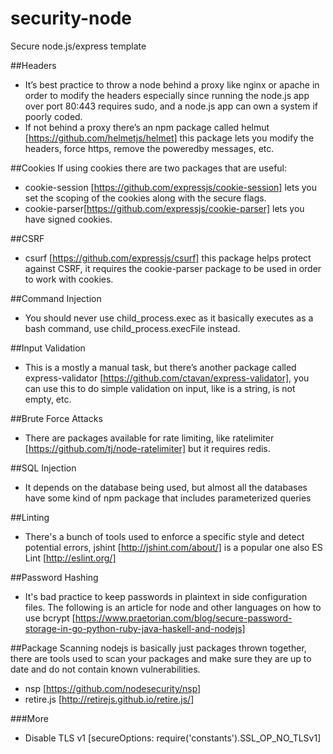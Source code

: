 # security-node
Secure node.js/express template

##Headers
* It’s best practice to throw a node behind a proxy like nginx or apache in order to modify the headers especially since running the node.js app over port 80:443 requires sudo, and a node.js app can own a system if poorly coded.
* If not behind a proxy there’s an npm package called helmut [https://github.com/helmetjs/helmet]  this package lets you modify the headers, force https, remove the poweredby messages, etc.
 
##Cookies
 If using cookies there are two packages that are useful: 
* cookie-session [https://github.com/expressjs/cookie-session] lets you set the scoping of the cookies along with the secure flags. 
* cookie-parser[https://github.com/expressjs/cookie-parser] lets you have signed cookies.
 
##CSRF
* csurf [https://github.com/expressjs/csurf] this package helps protect against CSRF, it requires the cookie-parser package to be used in order to work with cookies.
 
##Command Injection
* You should never use child_process.exec as it basically executes as a bash command, use child_process.execFile instead.

##Input Validation
* This is a mostly a manual task, but there’s another package called express-validator [https://github.com/ctavan/express-validator], you can use this to do simple validation on input, like is a string, is not empty, etc.
 
##Brute Force Attacks
* There are packages available for rate limiting, like ratelimiter [https://github.com/tj/node-ratelimiter] but it requires redis.
 
##SQL Injection
* It depends on the database being used, but almost all the databases have some kind of npm package that includes parameterized queries
 
##Linting
* There's a bunch of tools used to enforce a specific style and detect potential errors, jshint [http://jshint.com/about/] is a popular one also ES Lint [http://eslint.org/]


##Password Hashing
* It's bad practice to keep passwords in plaintext in side configuration files. The following is an article for node and other languages on how to use bcrypt [https://www.praetorian.com/blog/secure-password-storage-in-go-python-ruby-java-haskell-and-nodejs]

##Package Scanning
nodejs is basically just packages thrown together, there are tools used to scan your packages and make sure they are up to date and do not contain known vulnerabilities.
* nsp [https://github.com/nodesecurity/nsp​]
* retire.js [http://retirejs.github.io/retire.js/]  

###More
* Disable TLS v1 [secureOptions: require('constants').SSL_OP_NO_TLSv1]
